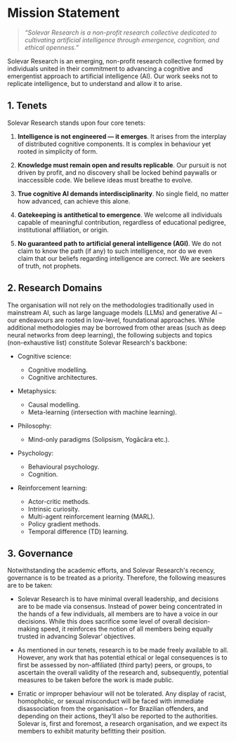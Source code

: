 # Mission Statement 

> *“Solevar Research is a non-profit research collective dedicated to cultivating artificial intelligence through emergence, cognition, and ethical openness.”*

Solevar Research is an emerging, non-profit research collective formed by individuals united in their commitment to advancing a cognitive and emergentist approach to artificial intelligence (AI). Our work seeks not to replicate intelligence, but to understand and allow it to arise.  


## 1. Tenets 

Solevar Research stands upon four core tenets:  

1. **Intelligence is not engineered — it emerges**. It arises from the interplay of distributed cognitive components. It is complex in behaviour yet rooted in simplicity of form. 

2. **Knowledge must remain open and results replicable**. Our pursuit is not driven by profit, and no discovery shall be locked behind paywalls or inaccessible code. We believe ideas must breathe to evolve. 

3. **True cognitive AI demands interdisciplinarity**. No single field, no matter how advanced, can achieve this alone. 

4. **Gatekeeping is antithetical to emergence**. We welcome all individuals capable of meaningful contribution, regardless of educational pedigree, institutional affiliation, or origin. 

5. **No guaranteed path to artificial general intelligence (AGI)**. We do not claim to know the path (if any) to such intelligence, nor do we even claim that our beliefs regarding intelligence are correct. We are seekers of truth, not prophets. 

  
## 2. Research Domains 

The organisation will not rely on the methodologies traditionally used in mainstream AI, such as large language models (LLMs) and generative AI – our endeavours are rooted in low-level, foundational approaches. While additional methodologies may be borrowed from other areas (such as deep neural networks from deep learning), the following subjects and topics (non-exhaustive list) constitute Solevar Research's backbone: 

- Cognitive science: 
    - Cognitive modelling. 
    - Cognitive architectures. 

- Metaphysics: 
    - Causal modelling. 
    - Meta-learning (intersection with machine learning). 

- Philosophy: 
    - Mind-only paradigms (Solipsism, Yogācāra etc.). 

- Psychology:	 
    - Behavioural psychology. 
    - Cognition. 

- Reinforcement learning: 
    - Actor-critic methods. 
    - Intrinsic curiosity. 
    - Multi-agent reinforcement learning (MARL). 
    - Policy gradient methods. 
    - Temporal difference (TD) learning. 

 
## 3. Governance 

Notwithstanding the academic efforts, and Solevar Research's recency, governance is to be treated as a priority. Therefore, the following measures are to be taken: 

* Solevar Research is to have minimal overall leadership, and decisions are to be made via consensus. Instead of power being concentrated in the hands of a few individuals, all members are to have a voice in our decisions. While this does sacrifice some level of overall decision-making speed, it reinforces the notion of all members being equally trusted in advancing Solevar’ objectives. 

* As mentioned in our tenets, research is to be made freely available to all. However, any work that has potential ethical or legal consequences is to first be assessed by non-affiliated (third party) peers, or groups, to ascertain the overall validity of the research and, subsequently, potential measures to be taken before the work is made public. 

* Erratic or improper behaviour will not be tolerated. Any display of racist, homophobic, or sexual misconduct will be faced with immediate disassociation from the organisation – for Brazilian offenders, and depending on their actions, they’ll also be reported to the authorities. Solevar is, first and foremost, a research organisation, and we expect its members to exhibit maturity befitting their position. 